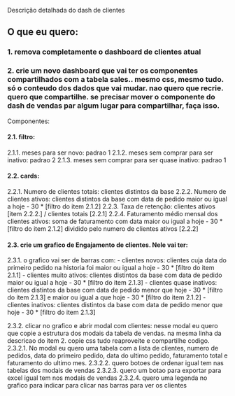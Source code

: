Descrição detalhada do dash de clientes

## O que eu quero:

### 1. remova completamente o dashboard de clientes atual

### 2. crie um novo dashboard que vai ter os componentes compartilhados com a tabela sales.. mesmo css, mesmo tudo. só o conteudo dos dados que vai mudar. nao quero que recrie. quero que compartilhe. se precisar mover o componente do dash de vendas par algum lugar para compartilhar, faça isso.
Componentes:

#### 2.1. filtro: 
2.1.1. meses para ser novo: padrao 1
2.1.2. meses sem comprar para ser inativo: padrao 2
2.1.3. meses sem comprar para ser quase inativo: padrao 1

#### 2.2. cards:
2.2.1. Numero de clientes totais: clientes distintos da base
2.2.2. Numero de clientes ativos: clientes distintos da base com data de pedido maior ou igual a hoje - 30 * [filtro do item 2.1.2]
2.2.3. Taxa de retenção: clientes ativos [item 2.2.2.] / clientes totais [2.2.1]
2.2.4. Faturamento médio mensal dos clientes ativos: soma de faturamento com data maior ou igual a hoje - 30 * [filtro do item 2.1.2] dividido pelo numero de clientes ativos [2.2.2]

#### 2.3. crie um grafico de Engajamento de clientes. Nele vai ter:
2.3.1. o grafico vai ser de barras com:
	- clientes novos: clientes cuja data do primeiro pedido na historia foi maior ou igual a hoje - 30 * [filtro do item 2.1.1]
	- clientes muito ativos: clientes distintos da base com data de pedido maior ou igual a hoje - 30 * [filtro do item 2.1.3]
	- clientes quase inativos: clientes distintos da base com data de pedido menor que hoje - 30 * [filtro do item 2.1.3] e maior ou igual a que hoje - 30 * [filtro do item 2.1.2]
	- clientes inativos: clientes distintos da base com data de pedido menor que hoje - 30 * [filtro do item 2.1.3]

2.3.2. clicar no grafico e abrir modal com clientes: nesse modal eu quero que copie a estrutura dos modais da tabela de vendas. na mesma linha da descricao do item 2. copie css tudo reaproveite e compartilhe codigo.
2.3.2.1. No modal eu quero uma tabela com a lista de clientes, numero de pedidos, data do primeiro pedido, data do ultimo pedido, faturamento total e faturamento do ultimo mes.
2.3.2.2. quero botoes de ordenar igual tem nas tabelas dos modais de vendas
2.3.2.3. quero um botao para exportar para excel igual tem nos modais de vendas
2.3.2.4. quero uma legenda no grafico para indicar para clicar nas barras para ver os clientes